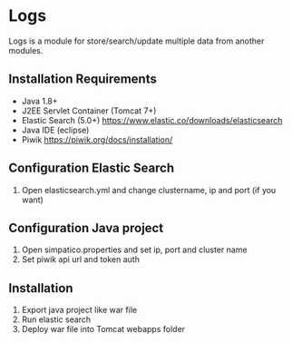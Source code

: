 # Logs
Logs is a module for store/search/update multiple data from another modules.


## Installation Requirements
- Java 1.8+
- J2EE Servlet Container (Tomcat 7+)
- Elastic Search (5.0+)  				https://www.elastic.co/downloads/elasticsearch
- Java IDE (eclipse)
- Piwik 								https://piwik.org/docs/installation/

## Configuration Elastic Search

  1. Open elasticsearch.yml and change clustername, ip and port (if you want)

## Configuration Java project

  1. Open simpatico.properties and set ip, port and cluster name
  2. Set piwik api url and token auth


## Installation

  1. Export java project like war file
  2. Run elastic search  
  3. Deploy war file into Tomcat webapps folder
  